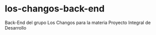 # los-changos-back-end
Back-End del grupo Los Changos para la materia Proyecto Integral de Desarrollo
